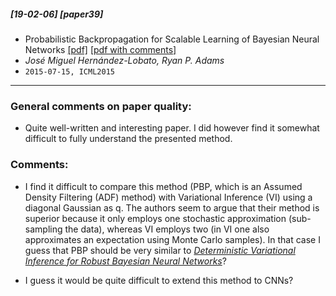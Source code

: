 ##### [19-02-06] [paper39]
- Probabilistic Backpropagation for Scalable Learning of Bayesian Neural Networks [[pdf]](https://arxiv.org/abs/1502.05336) [[pdf with comments]](https://github.com/fregu856/papers/blob/master/commented_pdfs/Probabilistic%20Backpropagation%20for%20Scalable%20Learning%20of%20Bayesian%20Neural%20Networks.pdf)
- *José Miguel Hernández-Lobato, Ryan P. Adams*
- `2015-07-15, ICML2015`

****

### General comments on paper quality:
- Quite well-written and interesting paper. I did however find it somewhat difficult to fully understand the presented method.

### Comments:
- I find it difficult to compare this method (PBP, which is an Assumed Density Filtering (ADF) method) with Variational Inference (VI) using a diagonal Gaussian as q. The authors seem to argue that their method is superior because it only employs one stochastic approximation (sub-sampling the data), whereas VI employs two (in VI one also approximates an expectation using Monte Carlo samples). In that case I guess that PBP should be very similar to [_Deterministic Variational Inference for Robust Bayesian Neural Networks_](https://openreview.net/forum?id=B1l08oAct7)?

- I guess it would be quite difficult to extend this method to CNNs?
